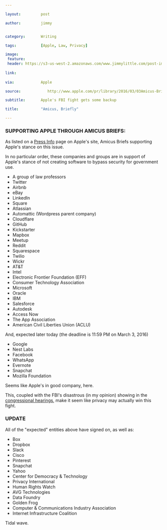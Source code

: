```yaml
---

layout:         post

author:         jimmy   


category:       Writing

tags:           [Apple, Law, Privacy]

image:
 feature:    
 header: https://s3-us-west-2.amazonaws.com/www.jimmylittle.com/post-images/Amicus.jpg
 
link:    
     
via:			Apple

source:            http://www.apple.com/pr/library/2016/03/03Amicus-Briefs-in-Support-of-Apple.html#labnol

subtitle:       Apple's FBI fight gets some backup	

title:          "Amicus, Briefly"

---
```




### SUPPORTING APPLE THROUGH AMICUS BRIEFS:

As listed on a [Press Info](http://www.apple.com/pr/library/2016/03/03Amicus-Briefs-in-Support-of-Apple.html#labnol) page on Apple's site, Amicus Briefs supporting Apple's stance on this issue. 

In no particular order, these companies and groups are in support of Apple's stance of not creating software to bypass security for government use.
<!-- more -->

  * A group of law professors
  * Twitter
  * Airbnb
  * eBay
  * LinkedIn
  * Square
  * Atlassian
  * Automattic (Wordpress parent company)
  * Cloudflare
  * GitHub
  * Kickstarter
  * Mapbox
  * Meetup
  * Reddit
  * Squarespace
  * Twilio
  * Wickr
  * AT&T
  * Intel
  * Electronic Frontier Foundation (EFF)
  * Consumer Technology Association
  * Microsoft
  * Oracle
  * IBM
  * Salesforce
  * Autodesk
  * Access Now
  * The App Association
  * American Civil Liberties Union (ACLU)

And, expected later today (the deadline is 11:59 PM on March 3, 2016)

  * Google 
  * Nest Labs
  * Facebook
  * WhatsApp
  * Evernote
  * Snapchat 
  * Mozilla Foundation

Seems like Apple's in good company, here.

This, coupled with the FBI's disastrous (in my opinion) showing in the [congressional hearings](http://www.c-span.org/video/?405442-1/hearing-encryption-federal-investigations), make it seem like privacy may actually win this fight.

  


### UPDATE

All of the "expected" entities above have signed on, as well as:

  * Box
  * Dropbox
  * Slack
  * Cisco
  * Pinterest
  * Snapchat
  * Yahoo
  * Center for Democracy & Technology
  * Privacy International
  * Human Rights Watch
  * AVG Technologies
  * Data Foundry
  * Golden Frog
  * Computer & Communications Industry Association
  * Internet Infrastructure Coalition

Tidal wave.  
